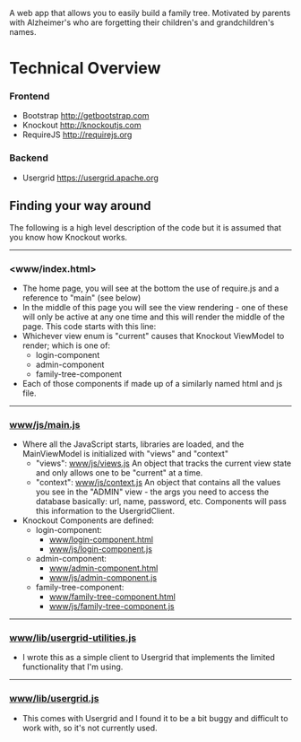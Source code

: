A web app that allows you to easily build a family tree. Motivated by parents with Alzheimer's who are forgetting their children's and grandchildren's names.

# Technical Overview

### Frontend
* Bootstrap <http://getbootstrap.com>
* Knockout <http://knockoutjs.com>
* RequireJS <http://requirejs.org>

### Backend
* Usergrid <https://usergrid.apache.org>

## Finding your way around
The following is a high level description of the code but it is assumed that you know how Knockout works.

---
### <www/index.html>
* The home page, you will see at the bottom the use of require.js and a reference to "main" (see below)
* In the middle of this page you will see the view rendering - one of these will only be active at any one time and this will render the middle of the page. This code starts with this line:
      <!--ko with: views-->
* Whichever view enum is "current" causes that Knockout ViewModel to render; which is one of:
  * login-component
  * admin-component
  * family-tree-component
* Each of those components if made up of a similarly named html and js file.

---
### <a href="blob/master/www/js/main.js">www/js/main.js</a>
* Where all the JavaScript starts, libraries are loaded, and the MainViewModel is initialized with "views" and "context"
  * "views": <a href="blob/master/www/js/views.js">www/js/views.js</a> An object that tracks the current view state and only allows one to be "current" at a time.
  * "context": <a href="blob/master/www/js/context.js">www/js/context.js</a> An object that contains all the values you see in the "ADMIN" view - the args you need to access the database basically: url, name, password, etc. Components will pass this information to the UsergridClient.
* Knockout Components are defined:
  * login-component:
    * <a href="blob/master/www/login-component.html">www/login-component.html</a>
    * <a href="blob/master/www/js/login-component.js">www/js/login-component.js</a>
  * admin-component:
    * <a href="blob/master/www/admin-component.html">www/admin-component.html</a>
    * <a href="blob/master/www/js/admin-component.js">www/js/admin-component.js</a>
  * family-tree-component:
    * <a href="blob/master/www/family-tree-component.html">www/family-tree-component.html</a>
    * <a
    href="blob/master/www/js/family-tree-component.js">www/js/family-tree-component.js</a>

---
### <a href="blob/master/www/lib/usergrid-utilities.js">www/lib/usergrid-utilities.js</a>
* I wrote this as a simple client to Usergrid that implements the limited functionality that I'm using.

---
### <a href="blob/master/www/lib/usergrid.js">www/lib/usergrid.js</a>
* This comes with Usergrid and I found it to be a bit buggy and difficult to work with, so it's not currently used.
